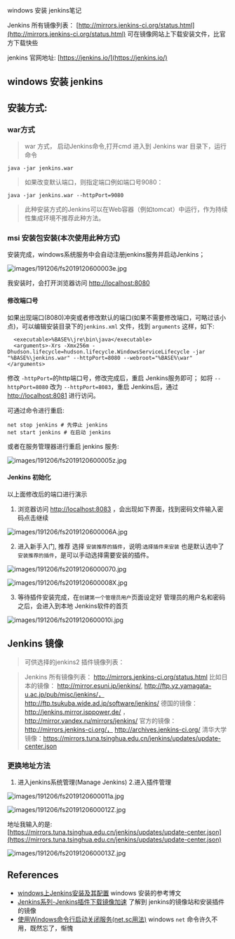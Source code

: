windows 安装 jenkins笔记

Jenkins 所有镜像列表： [http://mirrors.jenkins-ci.org/status.html](http://mirrors.jenkins-ci.org/status.html) 可在镜像网站上下载安装文件，比官方下载快些

jenkins 官网地址:  [https://jenkins.io/](https://jenkins.io/) 

## windows 安装  jenkins

## 安装方式: 

### war方式

>war 方式， 启动Jenkins命令,打开cmd 进入到 Jenkins war 目录下，运行命令

```
java -jar jenkins.war
```

> 如果改变默认端口，则指定端口例如端口号9080：

```
java -jar jenkins.war --httpPort=9080
```
> 此种安装方式的Jenkins可以在Web容器（例如tomcat）中运行，作为持续性集成环境不推荐此种方法。 

###  msi 安装包安装(本次使用此种方式)

安装完成，windows系统服务中会自动注册jenkins服务并启动Jenkins；

![images/191206/fs2019120600003e.jpg](https://s2.ax1x.com/2019/12/13/QgLt2j.jpg)

我安装时，会打开浏览器访问 [http://localhost:8080](http://localhost:8080)

#### 修改端口号

如果出现端口(8080)冲突或者修改默认的端口(如果不需要修改端口，可略过该小点)，可以编辑安装目录下的`jenkins.xml` 文件，找到 `arguments` 这样，如下:

```
  <executable>%BASE%\jre\bin\java</executable>
  <arguments>-Xrs -Xmx256m -Dhudson.lifecycle=hudson.lifecycle.WindowsServiceLifecycle -jar "%BASE%\jenkins.war" --httpPort=8080 --webroot="%BASE%\war"</arguments>
```

修改 `-httpPort=`的http端口号，修改完成后，重启 Jenkins服务即可； 
如将 `--httpPort=8080` 改为 `--httpPort=8083`，重启 Jenkins后，通过 [http://localhost:8081](http://localhost:8083) 进行访问。


可通过命令进行重启:

```
net stop jenkins # 先停止 jenkins
net start jenkins # 在启动 jenkins
```

或者在服务管理器进行重启 jenkins 服务:

![images/191206/fs2019120600005z.jpg](https://s2.ax1x.com/2019/12/13/QgO9Jg.jpg)


#### Jenkins 初始化

以上面修改后的端口进行演示

1. 浏览器访问 [http://localhost:8083](http://localhost:8083) ，会出现如下界面，找到密码文件输入密码点击继续

![images/191206/fs2019120600006A.jpg](https://s2.ax1x.com/2019/12/13/QgOZwV.jpg)

2. 进入新手入门, 推荐 选择 `安装推荐的插件`，说明:`选择插件来安装` 也是默认选中了`安装推荐的插件`，是可以手动选择需要安装的插件。

![images/191206/fs20191206000070.jpg](https://s2.ax1x.com/2019/12/13/QgOuYF.jpg)

![images/191206/fs2019120600008X.jpg](https://s2.ax1x.com/2019/12/13/QgOALq.jpg)

3. 等待插件安装完成，在`创建第一个管理员用户`页面设定好 管理员的用户名和密码之后，会进入到本地 Jenkins软件的首页

![images/191206/fs2019120600010i.jpg](https://s2.ax1x.com/2019/12/13/QgOVe0.jpg)



## Jenkins 镜像

> 可供选择的jenkins2 插件镜像列表：

> Jenkins 所有镜像列表： http://mirrors.jenkins-ci.org/status.html
> 比如日本的镜像： http://mirror.esuni.jp/jenkins/, http://ftp.yz.yamagata-u.ac.jp/pub/misc/jenkins/， http://ftp.tsukuba.wide.ad.jp/software/jenkins/
> 德国的镜像：http://jenkins.mirror.isppower.de/ ， http://mirror.yandex.ru/mirrors/jenkins/
> 官方的镜像：http://mirrors.jenkins-ci.org/， http://archives.jenkins-ci.org/
> 清华大学镜像：https://mirrors.tuna.tsinghua.edu.cn/jenkins/updates/update-center.json


### 更换地址方法

1. 进入jenkins系统管理(Manage Jenkins)
2.进入插件管理

![images/191206/fs2019120600011a.jpg](https://s2.ax1x.com/2019/12/13/QgOeoT.jpg)

![images/191206/fs2019120600012Z.jpg](https://s2.ax1x.com/2019/12/13/QgOkyn.jpg)

地址我输入的是: [https://mirrors.tuna.tsinghua.edu.cn/jenkins/updates/update-center.json](https://mirrors.tuna.tsinghua.edu.cn/jenkins/updates/update-center.json)

![images/191206/fs2019120600013Z.jpg](https://s2.ax1x.com/2019/12/13/QgOnFU.jpg)

## References
* [windows上Jenkins安装及其配置](https://www.cnblogs.com/fuxuepan/articles/9525623.html) windows 安装的参考博文
* [Jenkins系列-Jenkins插件下载镜像加速](https://www.cnblogs.com/zhuochong/p/10082498.html) 了解到 jenkins的镜像站和安装插件的镜像
* [使用Windows命令行启动关闭服务(net,sc用法)](https://www.cnblogs.com/qlqwjy/p/8010598.html) windows `net` 命令许久不用，既然忘了，惭愧 